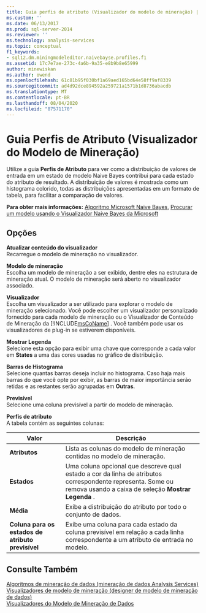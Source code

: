 ```yaml
---
title: Guia perfis de atributo (Visualizador do modelo de mineração) | Microsoft Docs
ms.custom: ''
ms.date: 06/13/2017
ms.prod: sql-server-2014
ms.reviewer: ''
ms.technology: analysis-services
ms.topic: conceptual
f1_keywords:
- sql12.dm.miningmodeleditor.naivebayse.profiles.f1
ms.assetid: 17c7e7ae-273c-4a6b-9a35-e8b9b8e65999
author: minewiskan
ms.author: owend
ms.openlocfilehash: 61c81b95f030bf1a69aed165bd64e58ff9af8339
ms.sourcegitcommit: ad4d92dce894592a259721a1571b1d8736abacdb
ms.translationtype: MT
ms.contentlocale: pt-BR
ms.lasthandoff: 08/04/2020
ms.locfileid: "87571170"
---
```

# <a name="attribute-profiles-tab-mining-model-viewer"></a>Guia Perfis de Atributo (Visualizador do Modelo de Mineração)
  Utilize a guia **Perfis de Atributo** para ver como a distribuição de valores de entrada em um estado de modelo Naive Bayes contribui para cada estado do atributo de resultado. A distribuição de valores é mostrada como um histograma colorido, todas as distribuições apresentadas em um formato de tabela, para facilitar a comparação de valores.  
  
 **Para obter mais informações:** [Algoritmo Microsoft Naive Bayes](data-mining/microsoft-naive-bayes-algorithm.md), [Procurar um modelo usando o Visualizador Naive Bayes da Microsoft](data-mining/browse-a-model-using-the-microsoft-naive-bayes-viewer.md)  
  
## <a name="options"></a>Opções  
 **Atualizar conteúdo do visualizador**  
 Recarregue o modelo de mineração no visualizador.  
  
 **Modelo de mineração**  
 Escolha um modelo de mineração a ser exibido, dentre eles na estrutura de mineração atual. O modelo de mineração será aberto no visualizador associado.  
  
 **Visualizador**  
 Escolha um visualizador a ser utilizado para explorar o modelo de mineração selecionado. Você pode escolher um visualizador personalizado fornecido para cada modelo de mineração ou o Visualizador de Conteúdo de Mineração da [!INCLUDE[msCoName](../includes/msconame-md.md)] . Você também pode usar os visualizadores de plug-in se estiverem disponíveis.  
  
 **Mostrar Legenda**  
 Selecione esta opção para exibir uma chave que corresponde a cada valor em **States** a uma das cores usadas no gráfico de distribuição.  
  
 **Barras de Histograma**  
 Selecione quantas barras deseja incluir no histograma. Caso haja mais barras do que você opte por exibir, as barras de maior importância serão retidas e as restantes serão agrupadas em **Outras**.  
  
 **Previsível**  
 Selecione uma coluna previsível a partir do modelo de mineração.  
  
 **Perfis de atributo**  
 A tabela contém as seguintes colunas:  
  
|Valor|Descrição|  
|-----------|-----------------|  
|**Atributos**|Lista as colunas do modelo de mineração contidas no modelo de mineração.|  
|**Estados**|Uma coluna opcional que descreve qual estado a cor da linha de atributos correspondente representa. Some ou remova usando a caixa de seleção **Mostrar Legenda** .|  
|**Média**|Exibe a distribuição do atributo por todo o conjunto de dados.|  
|**Coluna para os estados de atributo previsível**|Exibe uma coluna para cada estado da coluna previsível em relação a cada linha correspondente a um atributo de entrada no modelo.|  
  
## <a name="see-also"></a>Consulte Também  
 [Algoritmos de mineração de dados &#40;mineração de dados Analysis Services&#41;](data-mining/data-mining-algorithms-analysis-services-data-mining.md)   
 [Visualizadores de modelo de mineração &#40;designer de modelo de mineração de dados&#41;](mining-model-viewers-data-mining-model-designer.md)   
 [Visualizadores do Modelo de Mineração de Dados](data-mining/data-mining-model-viewers.md)  
  
  
